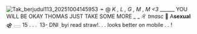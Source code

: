 
![Tak_berjudul113_20251004145953](https://github.com/user-attachments/assets/8351f7ce-274a-46ac-a798-c3b9e1e59d3a)
 ➛    @ _K , L , G , M , M <3_     ______ YOU WILL BE OKAY THOMAS JUST TAKE SOME MORE  _ _ ㄔ   _tmasc_   💊   A**sexual**     ⚣    𓈀    15  . . .  ֺ   13- DNI   ࣭     byi read straw!. . . looks better on mobile . . ! 
